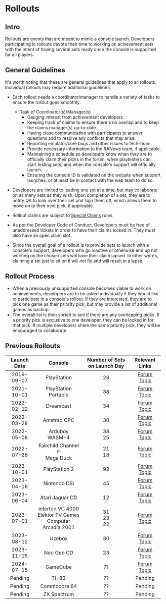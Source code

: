 # Rollouts

## Intro

Rollouts are events that are meant to mimic a console launch. Developers participating in rollouts devote their time to working on achievement sets with the intent of having several sets ready once the console is supported for all players.

## General Guidelines

It's worth noting that these are general guidelines that apply to all rollouts. Individual rollouts may require additional guidelines.

- Each rollout needs a coordinator/manager to handle a variety of tasks to ensure the rollout goes smoothly.

  - Task of Coordinator(s)/Manager(s)
    - Gauging interest from achievement developers.
    - Keeping track of claims to ensure there's no overlap and to keep the claims manager(s) up-to-date.
    - Having close communication with participants to answer questions and to resolve any conflicts that may arise.
    - Reporting emulator/core bugs and other issues to tech-team.
    - Provide necessary information to the RANews team, if applicable.
    - Maintaining a schedule so developers know when they are to officially claim their picks in the forum, when playtesters can start testing sets, and when the console's support will officially launch.
    - Ensuring the console ID is validated on the website when support launches, or at least be in contact with the web team to do so.

- Developers are limited to leading one set at a time, but may collaborate on as many sets as they wish. Upon completion of a set, they are to notify QA to look over their set and sign them off, which allows them to move on to their next pick, if applicable.

- Rollout claims are subject to [Special Claims](/docs/guidelines/developer-docs/claims-system#special-claims) rules.

- As per the Developer Code of Conduct, Developers must be free of unaddressed tickets in order to have their claims locked in. They must also have an open claim slot.

- Since the overall goal of a rollout is to provide sets to launch with a console's support, developers who go inactive or otherwise end up not working on the chosen sets will have their claim lapsed. In other words, claiming a set just to sit on it will not fly and will result in a lapse.

## Rollout Process

- When a previously unsupported console becomes viable to work on achievements, developers are to be asked individually if they would like to participate in a console's rollout. If they are interested, they are to pick one game as their priority pick, but may provide a list of additional games as backup.
- The overall list is then sorted to see if there are any overlapping picks. If a priority pick is exclusive to one developer, they can be locked in for that pick. If multiple developers share the same priority pick, they will be encouraged to collaborate.

## Previous Rollouts

| Launch Date |                            Console                            | Number of Sets on Launch Day |                           Relevant Links                           |
| :---------: | :-----------------------------------------------------------: | :--------------------------: | :----------------------------------------------------------------: |
| 2019-09-07  |                          PlayStation                          |              28              | [Forum Topic](https://retroachievements.org/viewtopic.php?t=9302)  |
| 2021-10-01  |                     PlayStation Portable                      |              38              | [Forum Topic](https://retroachievements.org/viewtopic.php?t=14016) |
| 2022-02-12  |                           Dreamcast                           |              34              | [Forum Topic](https://retroachievements.org/viewtopic.php?t=15276) |
| 2022-03-28  |                          Amstrad CPC                          |              30              | [Forum Topic](https://retroachievements.org/viewtopic.php?t=15835) |
| 2022-05-08  |                       Arduboy<br>WASM-4                       |           38<br>25           | [Forum Topic](http://retroachievements.org/viewtopic.php?t=16456)  |
| 2022-07-28  |               Fairchild Channel F<br>Mega Duck                |           21<br>18           | [Forum Topic](https://retroachievements.org/viewtopic.php?t=17590) |
| 2022-10-01  |                         PlayStation 2                         |              92              | [Forum Topic](https://retroachievements.org/viewtopic.php?t=11108) |
| 2023-04-16  |                         Nintendo DSi                          |              45              | [Forum Topic](https://retroachievements.org/viewtopic.php?t=21246) |
| 2023-06-04  |                        Atari Jaguar CD                        |              12              | [Forum Topic](https://retroachievements.org/viewtopic.php?t=21898) |
| 2023-07-01  | Interton VC 4000<br>Elektor TV Games Computer<br>Arcadia 2001 |        31<br>23<br>22        | [Forum Topic](https://retroachievements.org/viewtopic.php?t=22335) |
| 2023-08-12  |                            Uzebox                             |              30              | [Forum Topic](https://retroachievements.org/viewtopic.php?t=22887) |
| 2023-11-15  |                          Neo Geo CD                           |              23              | [Forum Topic](https://retroachievements.org/viewtopic.php?t=24443) |
| 2024-07-15  |                           GameCube                            |              ??              | [Forum Topic](https://retroachievements.org/viewtopic.php?t=27191) |
|   Pending   |                             TI-83                             |              ??              |                              Pending                               |
|   Pending   |                         Commodore 64                          |              ??              |                              Pending                               |
|   Pending   |                          ZX Spectrum                          |              ??              |                              Pending                               |
